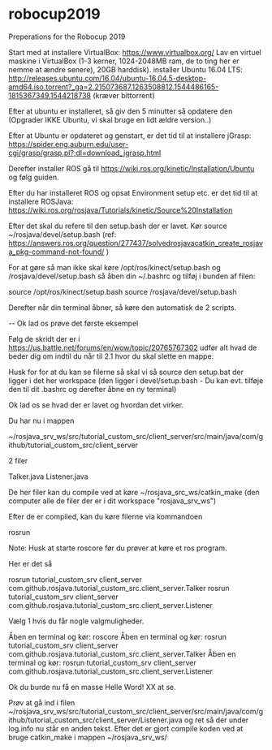 # robocup2019
Preperations for the Robocup 2019

Start med at installere VirtualBox: https://www.virtualbox.org/
Lav en virtuel maskine i VirtualBox (1-3 kerner, 1024-2048MB ram, de to ting her er nemme at ændre senere), 20GB harddisk).
installer Ubuntu 16.04 LTS: http://releases.ubuntu.com/16.04/ubuntu-16.04.5-desktop-amd64.iso.torrent?_ga=2.215073687.1263508812.1544486165-1815367349.1544218738 (kræver bittorrent)

Efter at ubuntu er installeret, så giv den 5 minutter så opdatere den (Opgrader IKKE Ubuntu, vi skal bruge en lidt ældre version..)

Efter at Ubuntu er opdateret og genstart, er det tid til at installere jGrasp: https://spider.eng.auburn.edu/user-cgi/grasp/grasp.pl?;dl=download_jgrasp.html


Derefter installer ROS gå til https://wiki.ros.org/kinetic/Installation/Ubuntu og følg guiden.

Efter du har installeret ROS og opsat Environment setup etc. er det tid til at installere ROSJava: https://wiki.ros.org/rosjava/Tutorials/kinetic/Source%20Installation

Efter det skal du refere til den setup.bash der er lavet. Kør source ~/rosjava/devel/setup.bash (ref: https://answers.ros.org/question/277437/solvedrosjavacatkin_create_rosjava_pkg-command-not-found/ )

For at gøre så man ikke skal køre /opt/ros/kinect/setup.bash og /rosjava/devel/setup.bash så åben din ~/.bashrc og tilføj i bunden af filen:

source /opt/ros/kinect/setup.bash
source /rosjava/devel/setup.bash

Derefter når din terminal åbner, så køre den automatisk de 2 scripts.

--
Ok lad os prøve det første eksempel

Følg de skridt der er i https://us.battle.net/forums/en/wow/topic/20765767302 udfør alt hvad de beder dig om indtil du når til 2.1 hvor du skal slette en mappe.

Husk for for at du kan se filerne så skal vi så source den setup.bat der ligger i det her workspace (den ligger i devel/setup.bash - Du kan evt. tilføje den til dit .bashrc og derefter åbne en ny terminal)

Ok lad os se hvad der er lavet og hvordan det virker.

Du har nu i mappen 

~/rosjava_srv_ws/src/tutorial_custom_src/client_server/src/main/java/com/github/tutorial_custom_src/client_server

2 filer

Talker.java
Listener.java

De her filer kan du compile ved at køre ~/rosjava_src_ws/catkin_make (den computer alle de filer der er i dit workspace "rosjava_srv_ws")

Efter de er compiled, kan du køre filerne via kommandoen

rosrun <pakke> <source mappe> <fil>
  
Note: Husk at starte roscore før du prøver at køre et ros program.

Her er det så

rosrun tutorial_custom_srv client_server com.github.rosjava.tutorial_custom_src.client_server.Talker
rosrun tutorial_custom_srv client_server com.github.rosjava.tutorial_custom_src.client_server.Listener

Vælg 1 hvis du får nogle valgmuligheder.

Åben en terminal og kør: roscore
Åben en terminal og kør: rosrun tutorial_custom_srv client_server com.github.rosjava.tutorial_custom_src.client_server.Talker
Åben en terminal og kør: rosrun tutorial_custom_srv client_server com.github.rosjava.tutorial_custom_src.client_server.Listener

Ok du burde nu få en masse Helle Word! XX at se.

Prøv at gå ind i filen ~/rosjava_srv_ws/src/tutorial_custom_src/client_server/src/main/java/com/github/tutorial_custom_src/client_server/Listener.java og ret så der under log.info nu står en anden tekst. Efter det er gjort compile koden ved at bruge catkin_make i mappen ~/rosjava_srv_ws/
